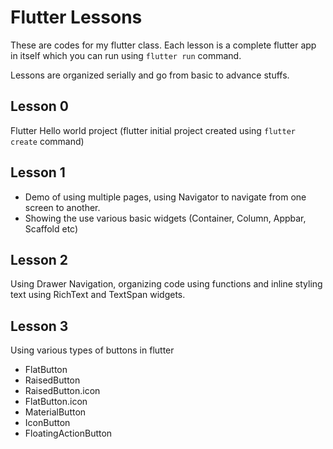 # Flutter Lessons
These are codes for my flutter class. Each lesson is a complete flutter app in itself which you can run using `flutter run` command.

Lessons are organized serially and go from basic to advance stuffs.

## Lesson 0
Flutter Hello world project (flutter initial project created using `flutter create` command)

## Lesson 1
- Demo of using multiple pages, using Navigator to navigate from one screen to another.
- Showing the use various basic widgets (Container, Column, Appbar, Scaffold etc)

## Lesson 2
Using Drawer Navigation, organizing code using functions and inline styling text using RichText and TextSpan widgets.

## Lesson 3
Using various types of buttons in flutter
- FlatButton
- RaisedButton
- RaisedButton.icon
- FlatButton.icon
- MaterialButton
- IconButton
- FloatingActionButton


